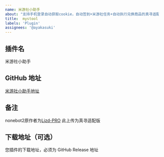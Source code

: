 ```yaml
---
name: 米游社小助手
about: "支持手机登录自动获取cookie，自动签到+米游社任务+自动执行兑换商品的真寻适配插件"
title:  mystool
labels: 'Plugin'
assignees: '@ayakasuki'
---
```


## 插件名

米游社小助手

## GitHub 地址

[米游社小助手地址](https://github.com/ayakasuki/nonebot-plugin-mystool)

## 备注

nonebot2原作者为[Ljzd-PRO](https://github.com/Ljzd-PRO/nonebot-plugin-mystool)
此上传为真寻适配版

## 下载地址（可选）

您插件的下载地址，必须为 GitHub Release 地址
